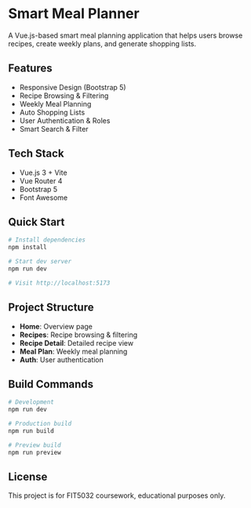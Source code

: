 # Smart Meal Planner

A Vue.js-based smart meal planning application that helps users browse recipes, create weekly plans, and generate shopping lists.

## Features

- Responsive Design (Bootstrap 5)
- Recipe Browsing & Filtering
- Weekly Meal Planning
- Auto Shopping Lists
- User Authentication & Roles
- Smart Search & Filter

## Tech Stack

- Vue.js 3 + Vite
- Vue Router 4
- Bootstrap 5
- Font Awesome

## Quick Start

```bash
# Install dependencies
npm install

# Start dev server
npm run dev

# Visit http://localhost:5173
```

## Project Structure

- **Home**: Overview page
- **Recipes**: Recipe browsing & filtering
- **Recipe Detail**: Detailed recipe view
- **Meal Plan**: Weekly meal planning
- **Auth**: User authentication

## Build Commands

```bash
# Development
npm run dev

# Production build
npm run build

# Preview build
npm run preview
```

## License

This project is for FIT5032 coursework, educational purposes only.